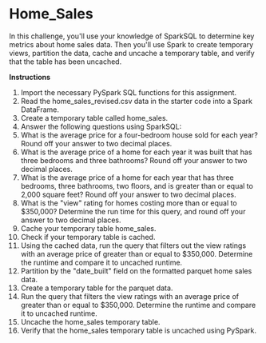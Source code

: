 # Home_Sales

In this challenge, you'll use your knowledge of SparkSQL to determine key metrics about home sales data. Then you'll use Spark to create temporary views, partition the data, cache and uncache a temporary table, and verify that the table has been uncached.

**Instructions**
1.  Import the necessary PySpark SQL functions for this assignment.
2.  Read the home_sales_revised.csv data in the starter code into a Spark DataFrame.
3.  Create a temporary table called home_sales.
4.  Answer the following questions using SparkSQL:
5.  What is the average price for a four-bedroom house sold for each year? Round off your answer to two decimal places.
6.  What is the average price of a home for each year it was built that has three bedrooms and three bathrooms? Round off your answer to two decimal places.
7.  What is the average price of a home for each year that has three bedrooms, three bathrooms, two floors, and is greater than or equal to 2,000 square feet? Round off your answer to two decimal places.
8.  What is the "view" rating for homes costing more than or equal to $350,000? Determine the run time for this query, and round off your answer to two decimal places.
9.  Cache your temporary table home_sales.
10. Check if your temporary table is cached.
11. Using the cached data, run the query that filters out the view ratings with an average price of greater than or equal to $350,000. Determine the runtime and compare it to uncached runtime.
12. Partition by the "date_built" field on the formatted parquet home sales data.
13. Create a temporary table for the parquet data.
14. Run the query that filters the view ratings with an average price of greater than or equal to $350,000. Determine the runtime and compare it to uncached runtime.
15. Uncache the home_sales temporary table.
16. Verify that the home_sales temporary table is uncached using PySpark.
